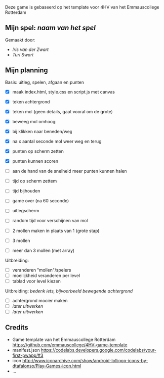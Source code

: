 Deze game is gebaseerd op het template voor 4HV van het Emmauscollege Rotterdam

## Mijn spel: *naam van het spel*
Gemaakt door:
- *Iris van der Zwart*
- *Turi Swart*

## Mijn planning

Basis: uitleg, spelen, afgaan en punten
- [x] maak index.html, style.css en script.js met canvas
- [x] teken achtergrond
- [x] teken mol (geen details, gaat vooral om de grote)
- [x] beweeg mol omhoog
- [x] bij klikken naar beneden/weg
- [x] na x aantal seconde mol weer weg en terug
- [x] punten op scherm zetten
- [x] punten kunnen scoren
- [ ] aan de hand van de snelheid meer punten kunnen halen
- [ ] tijd op scherm zettem
- [ ] tijd bijhouden
- [ ] game over (na 60 seconde)
- [ ] uitlegscherm
- [ ] random tijd voor verschijnen van mol
- [ ] 2 mollen maken in plaats van 1 (grote stap)
- [ ] 3 mollen
- [ ] meer dan 3 mollen (met array)


Uitbreiding: 
- [ ] veranderen "mollen"/spelers
- [ ] moeilijkheid veranderen per level
- [ ] tablad voor level kiezen

Uitbreiding: *bedenk iets, bijvoorbeeld bewegende achtergrond*
- [ ] achtergrond mooier maken
- [ ] *later uitwerken*
- [ ] *later uitwerken*

## Credits
- Game template van het Emmauscollege Rotterdam https://github.com/emmauscollege/4HV-game-template
- manifest.json https://codelabs.developers.google.com/codelabs/your-first-pwapp/#3
- icon http://www.iconarchive.com/show/android-lollipop-icons-by-dtafalonso/Play-Games-icon.html
- ...
